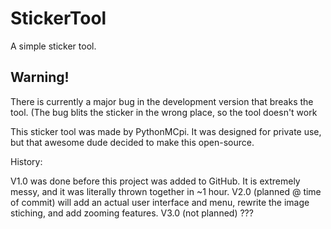 # StickerTool
A simple sticker tool.

## Warning!
There is currently a
major bug in the
development version
that breaks the tool.
(The bug blits the
sticker in the wrong
place, so the tool
doesn't work

This sticker tool was made by PythonMCpi. It was designed for private use, but that awesome dude decided to make this open-source.

History:

V1.0 was done before this project was added to GitHub. It is extremely messy, and it was literally thrown together in ~1 hour.
V2.0 (planned @ time of commit) will add an actual user interface and menu, rewrite the image stiching, and add zooming features.
V3.0 (not planned) ???
